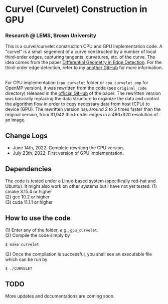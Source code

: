 # Curvel (Curvelet) Construction in GPU
### Research @ LEMS, Brown University

This is a curvel/curvelet construction CPU and GPU implementation code. A "curvel" is a small segement of a curve constructed by a number of local third-order edges, capturing tangents, curvatures, etc. of the curve. The idea comes from the paper [Differential Geometry in Edge Detection](https://ieeexplore.ieee.org/abstract/document/8382271). For the third-order edge detection, refer to my [another GitHub](https://github.com/C-H-Chien/Third-Order-Edge-Detector) for more information. <br /> <br />

For CPU implementation (``cpu_curvelet`` folder or ``cpu_curvelet_omp`` for OpenMP version), it was rewritten from the code (see ``original_code`` directory) released in the [official GitHub](https://github.com/yuliangguo/Differential_Geometry_in_Edge_Detection) of the paper. The rewritten version was basically replacing the data structure to organize the data and control the algorithm flow in order to copy necessary data from host (CPU) to device (GPU). The rewritten version has around 2 to 3 times faster than the original version, from 31,042 third-order edges in a 480x320 resolution of an image.

## Change Logs
- June 14th, 2022: Complete rewriting the CPU version. <br />
- July 23th, 2022: First version of GPU implementation.

## Dependencies
The code is tested under a Linux-based system (specifically red-hat and Ubuntu). It might also work on other systems but I have not yet tested.
(1) cmake 3.15.4 or higher <br />
(2) gcc 10.2 or higher <br />
(3) cuda 11.1.1 or higher <br />

## How to use the code
(1) Enter any of the folder, _e.g._, ``gpu_curvelet``. <br />
(2) Compile the code simply by <br />
```bash
$ make curvelet
```
(2) Once the compilation is successful, you shall see an executable file which can be run by
```bash
$ ./CURVELET
```

## TODO
More updates and documentations are coming soon.
